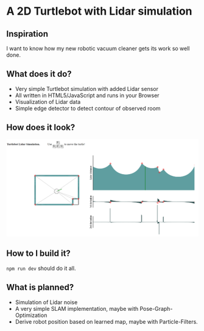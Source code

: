 # A 2D Turtlebot with Lidar simulation

## Inspiration

I want to know how my new robotic vacuum cleaner gets its work so well done.

## What does it do?

* Very simple Turtlebot simulation with added Lidar sensor
* All written in HTML5/JavaScript and runs in your Browser
* Visualization of Lidar data
* Simple edge detector to detect contour of observed room

## How does it look?

![Simulation screenshot](doc/screenshot.png)

## How to I build it?

`npm run dev` should do it all.

## What is planned?

* Simulation of Lidar noise
* A very simple SLAM implementation, maybe with Pose-Graph-Optimization
* Derive robot position based on learned map, maybe with Particle-Filters.
